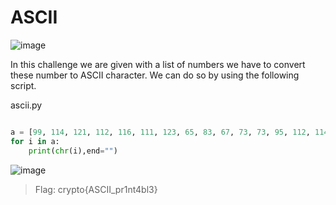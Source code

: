 # ASCII

![image](https://github.com/nikunjagarwal17/CSOC-IITBHU/assets/144536875/83b5a926-220f-47dd-a929-b19049413029)

In this challenge we are given with a list of numbers we have to convert these number to ASCII character.
We can do so by using the following script.



ascii.py
```python

a = [99, 114, 121, 112, 116, 111, 123, 65, 83, 67, 73, 73, 95, 112, 114, 49, 110, 116, 52, 98, 108, 51, 125]
for i in a:
	print(chr(i),end="")

```
![image](https://github.com/nikunjagarwal17/CSOC-IITBHU/assets/144536875/22f3b0d6-8c1b-4027-9ccb-ec5684d1e915)

> Flag: crypto{ASCII_pr1nt4bl3}
